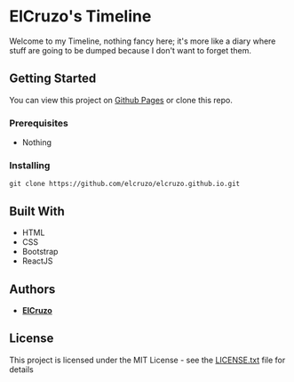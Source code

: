 # ElCruzo's Timeline

Welcome to my Timeline, nothing fancy here; it's more like a diary where stuff are going to be dumped because I don't want to forget them.

## Getting Started

You can view this project on [Github Pages](https://elcruzo.github.io/) or clone this repo.

### Prerequisites

* Nothing

### Installing

```
git clone https://github.com/elcruzo/elcruzo.github.io.git
```

## Built With

* HTML
* CSS
* Bootstrap
* ReactJS

## Authors

* [**ElCruzo**](https://github.com/elcruzo)

## License

This project is licensed under the MIT License - see the [LICENSE.txt](LICENSE.txt) file for details
